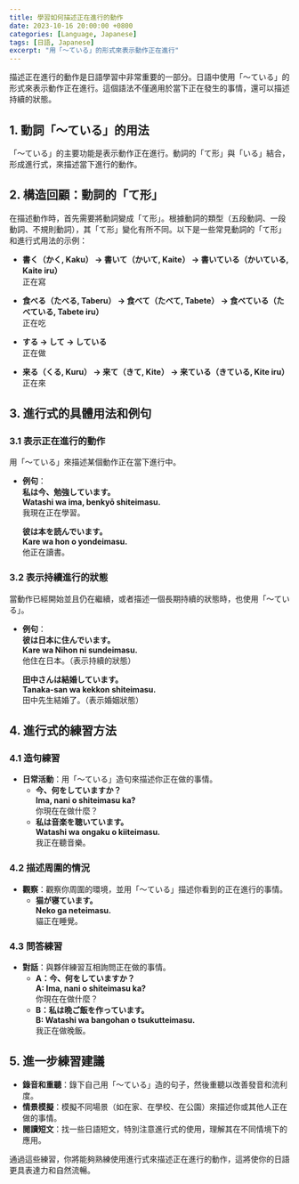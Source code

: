 ```yaml
---
title: 學習如何描述正在進行的動作
date: 2023-10-16 20:00:00 +0800
categories: [Language, Japanese]
tags: [日語, Japanese] 
excerpt: "用「〜ている」的形式來表示動作正在進行"
---
```


描述正在進行的動作是日語學習中非常重要的一部分。日語中使用「〜ている」的形式來表示動作正在進行。這個語法不僅適用於當下正在發生的事情，還可以描述持續的狀態。

## **1. 動詞「〜ている」的用法**

「〜ている」的主要功能是表示動作正在進行。動詞的「て形」與「いる」結合，形成進行式，來描述當下進行的動作。

## **2. 構造回顧：動詞的「て形」**

在描述動作時，首先需要將動詞變成「て形」。根據動詞的類型（五段動詞、一段動詞、不規則動詞），其「て形」變化有所不同。以下是一些常見動詞的「て形」和進行式用法的示例：

- **書く（かく, Kaku） → 書いて（かいて, Kaite） → 書いている（かいている, Kaite iru）**  
  正在寫

- **食べる（たべる, Taberu） → 食べて（たべて, Tabete） → 食べている（たべている, Tabete iru）**  
  正在吃

- **する → して → している**  
  正在做

- **来る（くる, Kuru） → 来て（きて, Kite） → 来ている（きている, Kite iru）**  
  正在來

## **3. 進行式的具體用法和例句**

### **3.1 表示正在進行的動作**
用「〜ている」來描述某個動作正在當下進行中。

- **例句**：  
  **私は今、勉強しています。**  
  **Watashi wa ima, benkyō shiteimasu.**  
  我現在正在學習。

  **彼は本を読んでいます。**  
  **Kare wa hon o yondeimasu.**  
  他正在讀書。

### **3.2 表示持續進行的狀態**
當動作已經開始並且仍在繼續，或者描述一個長期持續的狀態時，也使用「〜ている」。

- **例句**：  
  **彼は日本に住んでいます。**  
  **Kare wa Nihon ni sundeimasu.**  
  他住在日本。（表示持續的狀態）

  **田中さんは結婚しています。**  
  **Tanaka-san wa kekkon shiteimasu.**  
  田中先生結婚了。（表示婚姻狀態）

## **4. 進行式的練習方法**

### **4.1 造句練習**
- **日常活動**：用「〜ている」造句來描述你正在做的事情。
  - **今、何をしていますか？**  
    **Ima, nani o shiteimasu ka?**  
    你現在在做什麼？
  - **私は音楽を聴いています。**  
    **Watashi wa ongaku o kiiteimasu.**  
    我正在聽音樂。

### **4.2 描述周圍的情況**
- **觀察**：觀察你周圍的環境，並用「〜ている」描述你看到的正在進行的事情。
  - **猫が寝ています。**  
    **Neko ga neteimasu.**  
    貓正在睡覺。

### **4.3 問答練習**
- **對話**：與夥伴練習互相詢問正在做的事情。
  - **A：今、何をしていますか？**  
    **A: Ima, nani o shiteimasu ka?**  
    你現在在做什麼？
  - **B：私は晩ご飯を作っています。**  
    **B: Watashi wa bangohan o tsukutteimasu.**  
    我正在做晚飯。

## **5. 進一步練習建議**

- **錄音和重聽**：錄下自己用「〜ている」造的句子，然後重聽以改善發音和流利度。
- **情景模擬**：模擬不同場景（如在家、在學校、在公園）來描述你或其他人正在做的事情。
- **閱讀短文**：找一些日語短文，特別注意進行式的使用，理解其在不同情境下的應用。

通過這些練習，你將能夠熟練使用進行式來描述正在進行的動作，這將使你的日語更具表達力和自然流暢。
